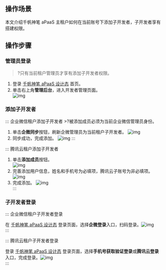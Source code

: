 ## 操作场景

本文介绍千帆神笔 aPaaS 主租户如何在当前账号下添加子开发者，子开发者享有搭建权限。

## 操作步骤
### 管理员登录
>?只有当前租户管理员才享有添加子开发者权限。

1. 登录 [千帆神笔 aPaaS 设计态](https://apaas.cloud.tencent.com/) 首页。
2. 单击右上角**管理后台**，进入开发者管理页面。     
![img](https://qcloudimg.tencent-cloud.cn/raw/c419ff5f2a0990d21ef91290e1c5c020.jpg)        


 
### 添加子开发者
<dx-tabs>
::: 企业微信租户添加子开发者
>?被添加成员必须为当前企业微信管理员身份。

1. 单击**企微同步**按钮，刷新企微管理员为当前租户子开发者。
![img](https://main.qcloudimg.com/raw/3e59c638aaf638d1a7b0a9e514fa301c.png)        
2. 同步成功，完成添加。
![img](https://main.qcloudimg.com/raw/c7cd9614511afd536c6786d29385319c.png) 
:::

::: 腾讯云租户添加子开发者

1. 单击**添加成员**按钮。  
![img](https://main.qcloudimg.com/raw/1ea54b3da42c97c46dedbf2056bcb5f4.png)        
2. 完善添加用户信息，姓名和手机号为必填项，腾讯云子账号为非必填项。
![img](https://main.qcloudimg.com/raw/ff4536642d8e4a77f86d9ef3cac7eb2b.png)        
3. 完成添加。
![img](https://main.qcloudimg.com/raw/e3d67460eb6692af10cc2a0995173b7f.png)   
:::
</dx-tabs>



      
     
### 子开发者登录
<dx-tabs>
::: 企业微信租户子开发者登录

在 [千帆神笔 aPaaS 设计态](https://apaas.cloud.tencent.com/) 登录页面，选择**企微登录**入口，扫码登录。![img](https://qcloudimg.tencent-cloud.cn/raw/d049ce3c7f4505160424157805b5f294.jpg)        
:::

::: 腾讯云租户子开发者登录

登录 [千帆神笔 aPaaS 设计态](https://apaas.cloud.tencent.com/) 登录页面，选择**手机号获取验证登录**或**腾讯云登录**入口，完成登录。![img](https://qcloudimg.tencent-cloud.cn/raw/bafaf44ae9b3f4257874740764590d24.jpg)        
:::
</dx-tabs>
